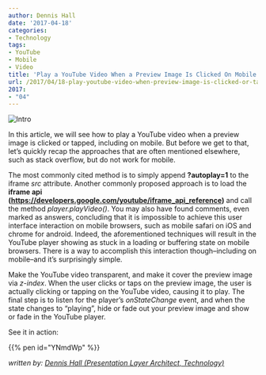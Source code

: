 ```yaml
---
author: Dennis Hall
date: '2017-04-18'
categories:
- Technology
tags:
- YouTube
- Mobile
- Video
title: 'Play a YouTube Video When a Preview Image Is Clicked On Mobile'
url: /2017/04/18-play-youtube-video-when-preview-image-is-clicked-or-tapped-on-mobile
2017:
- "04"
---
```


![Intro](/media/YouTubeVideoPlayerPreview.jpeg "Intro Image")


In this article, we will see how to play a YouTube video when a preview image is clicked or tapped, including on mobile. But before we get to that, let’s quickly recap the approaches that are often mentioned elsewhere, such as stack overflow, but do not work for mobile. 

The most commonly cited method is to simply append **?autoplay=1** to the iframe *src* attribute. Another commonly proposed approach is to load the **iframe api (https://developers.google.com/youtube/iframe_api_reference)** and call the method *player.playVideo()*. You may also have found comments, even marked as answers, concluding that it is impossible to achieve this user interface interaction on mobile browsers, such as mobile safari on iOS and chrome for android. Indeed, the aforementioned techniques will result in the YouTube player showing as stuck in a loading or buffering state on mobile browsers. There is a way to accomplish this interaction though–including on mobile–and it’s surprisingly simple.

Make the YouTube video transparent, and make it cover the preview image via *z-index*. When the user clicks or taps on the preview image, the user is actually clicking or tapping on the YouTube video, causing it to play. The final step is to listen for the player’s *onStateChange* event, and when the state changes to “playing”, hide or fade out your preview image and show or fade in the YouTube player.

See it in action:

{{% pen id="YNmdWp" %}}

_written by: [Dennis Hall (Presentation Layer Architect, Technology)](https://www.linkedin.com/in/dennis-hall-1aa386a)_

